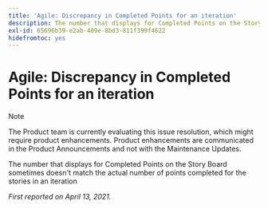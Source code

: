 ```yaml
---
title: 'Agile: Discrepancy in Completed Points for an iteration'
description: The number that displays for Completed Points on the Story Board sometimes doesn't match the actual number of points completed for the stories in an iteration
exl-id: 65696b39-e2ab-409e-8bd3-811f399f4622
hidefromtoc: yes
---
```

# Agile: Discrepancy in Completed Points for an iteration

>[!NOTE]
>
>The Product team is currently evaluating this issue resolution, which might require product enhancements. Product enhancements are communicated in the Product Announcements and not with the Maintenance Updates.

The number that displays for Completed Points on the Story Board sometimes doesn't match the actual number of points completed for the stories in an iteration

_First reported on April 13, 2021._
